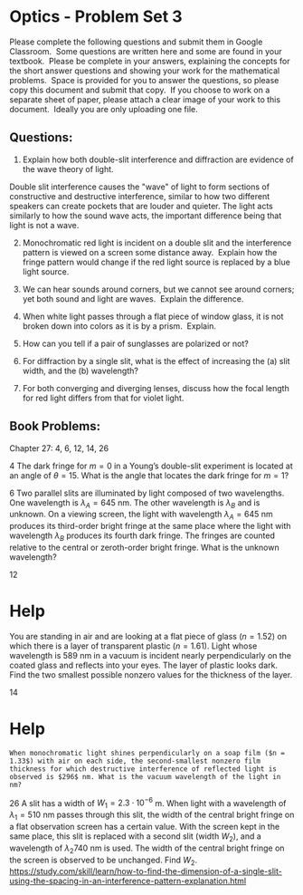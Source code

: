 
# Optics - Problem Set 3

Please complete the following questions and submit them in Google Classroom.  Some questions are written here and some are found in your textbook.  Please be complete in your answers, explaining the concepts for the short answer questions and showing your work for the mathematical problems.  Space is provided for you to answer the questions, so please copy this document and submit that copy.  If you choose to work on a separate sheet of paper, please attach a clear image of your work to this document.  Ideally you are only uploading one file. 

  

## Questions:

1.  Explain how both double-slit interference and diffraction are evidence of the wave theory of light.

Double slit interference causes the "wave" of light to form sections of constructive and destructive interference, similar to how two different speakers can create pockets that are louder and quieter. The light acts similarly to how the sound wave acts, the important difference being that light is not a wave. 



  
  
  
  
  
  
  
  

2.  Monochromatic red light is incident on a double slit and the interference pattern is viewed on a screen some distance away.  Explain how the fringe pattern would change if the red light source is replaced by a blue light source.
    

  
  
  
  
  
  
  
  

3.  We can hear sounds around corners, but we cannot see around corners; yet both sound and light are waves.  Explain the difference.
    

  
  
  
  
  
  
  

4.  When white light passes through a flat piece of window glass, it is not broken down into colors as it is by a prism.  Explain.
    

  
  
  
  
  
  
  
  

5.  How can you tell if a pair of sunglasses are polarized or not?
    

  
  
  
  
  
  
  
  
  
  

6.  For diffraction by a single slit, what is the effect of increasing the (a) slit width, and the (b) wavelength?
    

  
  
  
  
  
  
  
  

7.  For both converging and diverging lenses, discuss how the focal length for red light differs from that for violet light.
    

## Book Problems: 

Chapter 27: 4, 6, 12, 14, 26

4
	The dark fringe for $m = 0$ in a Young’s double-slit experiment is located at an angle of $\theta = 15$. What is the angle that locates the dark fringe for $m = 1$?

6
	Two parallel slits are illuminated by light composed of two wavelengths. One wavelength is $\lambda_{A} = 645$ nm. The other wavelength is $\lambda_{B}$ and is unknown. On a viewing screen, the light with wavelength $\lambda_{A} = 645$ nm produces its third-order bright fringe at the same place where the light with wavelength $\lambda_{B}$ produces its fourth dark fringe. The fringes are counted relative to the central or zeroth-order bright fringe. What is the unknown wavelength?

12
# Help
You are standing in air and are looking at a flat piece of glass ($n = 1.52$) on which there is a layer of transparent plastic ($n = 1.61$). Light whose wavelength is $589$ nm in a vacuum is incident nearly perpendicularly on the coated glass and reflects into your eyes. The layer of plastic looks dark. Find the two smallest possible nonzero values for the thickness of the layer.

14
# Help
	When monochromatic light shines perpendicularly on a soap film ($n = 1.33$) with air on each side, the second-smallest nonzero film thickness for which destructive interference of reflected light is observed is $296$ nm. What is the vacuum wavelength of the light in nm?

26
	A slit has a width of $W_{1} = 2.3 \cdot 10^{-6}$ m. When light with a wavelength of $\lambda_{1} = 510$ nm passes through this slit, the width of the central bright fringe on a flat observation screen has a certain value. With the screen kept in the same place, this slit is replaced with a second slit (width $W_{2}$), and a wavelength of $\lambda_{2} 740$ nm is used. The width of the central bright fringe on the screen is observed to be unchanged. Find $W_{2}$.
https://study.com/skill/learn/how-to-find-the-dimension-of-a-single-slit-using-the-spacing-in-an-interference-pattern-explanation.html